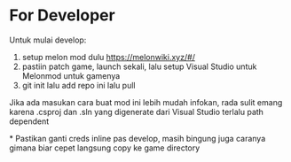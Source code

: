 # For Developer

Untuk mulai develop:
1. setup melon mod dulu https://melonwiki.xyz/#/
2. pastiin patch game, launch sekali, lalu setup Visual Studio untuk Melonmod untuk gamenya
3. git init lalu add repo ini lalu pull

Jika ada masukan cara buat mod ini lebih mudah infokan, rada sulit emang karena 
.csproj dan .sln yang digenerate dari Visual Studio terlalu path dependent

\* Pastikan ganti creds inline pas develop, masih bingung juga caranya gimana biar cepet 
langsung copy ke game directory